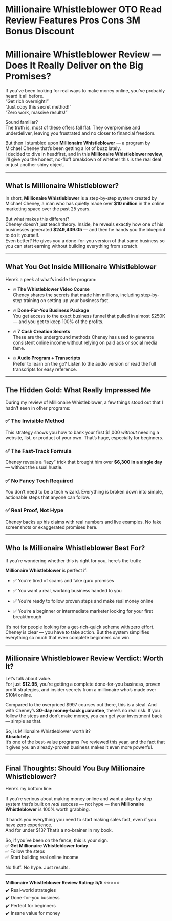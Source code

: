 # Millionaire Whistleblower OTO Read Review Features Pros Cons 3M Bonus Discount
<h1 class="" data-start="215" data-end="295">Millionaire Whistleblower Review — Does It Really Deliver on the Big Promises?</h1>
<p class="" data-start="297" data-end="484">If you’ve been looking for real ways to make money online, you’ve probably heard it all before.<br data-start="392" data-end="395" />“Get rich overnight!”<br data-start="416" data-end="419" />“Just copy this secret method!”<br data-start="450" data-end="453" />“Zero work, massive results!”</p>
<p class="" data-start="486" data-end="645">Sound familiar?<br data-start="501" data-end="504" />The truth is, most of these offers fall flat. They overpromise and underdeliver, leaving you frustrated and no closer to financial freedom.</p>
<p class="" data-start="647" data-end="965">But then I stumbled upon <strong data-start="672" data-end="701">Millionaire Whistleblower</strong> — a program by Michael Cheney that’s been getting a lot of buzz lately.<br data-start="773" data-end="776" />I decided to dive in headfirst, and in this <strong data-start="820" data-end="856">Millionaire Whistleblower review</strong>, I’ll give you the honest, no-fluff breakdown of whether this is the real deal or just another shiny object.</p>


<hr class="" data-start="967" data-end="970" />

<h2 class="" data-start="972" data-end="1009">What Is Millionaire Whistleblower?</h2>
<p class="" data-start="1011" data-end="1206">In short, <strong data-start="1021" data-end="1050">Millionaire Whistleblower</strong> is a step-by-step system created by Michael Cheney, a man who has quietly made over <strong data-start="1135" data-end="1150">$10 million</strong> in the online marketing space over the past 25 years.</p>
<p class="" data-start="1208" data-end="1552">But what makes this different?<br data-start="1238" data-end="1241" />Cheney doesn’t just teach theory. Inside, he reveals exactly how one of his businesses generated <strong data-start="1338" data-end="1353">$249,439.05</strong> — and then he hands you the blueprint to do it yourself.<br data-start="1410" data-end="1413" />Even better? He gives you a done-for-you version of that same business so you can start earning without building everything from scratch.</p>


<hr class="" data-start="1554" data-end="1557" />

<h2 class="" data-start="1559" data-end="1607">What You Get Inside Millionaire Whistleblower</h2>
<p class="" data-start="1609" data-end="1652">Here’s a peek at what’s inside the program:</p>

<ul data-start="1654" data-end="2301">
 	<li class="" data-start="1654" data-end="1815">
<p class="" data-start="1656" data-end="1815">🔥 <strong data-start="1659" data-end="1693">The Whistleblower Video Course</strong><br data-start="1693" data-end="1696" />Cheney shares the secrets that made him millions, including step-by-step training on setting up your business fast.</p>
</li>
 	<li class="" data-start="1817" data-end="1976">
<p class="" data-start="1819" data-end="1976">🔥 <strong data-start="1822" data-end="1855">Done-For-You Business Package</strong><br data-start="1855" data-end="1858" />You get access to the exact business funnel that pulled in almost $250K — and you get to keep 100% of the profits.</p>
</li>
 	<li class="" data-start="1978" data-end="2153">
<p class="" data-start="1980" data-end="2153">🔥 <strong data-start="1983" data-end="2010">7 Cash Creation Secrets</strong><br data-start="2010" data-end="2013" />These are the underground methods Cheney has used to generate consistent online income without relying on paid ads or social media fame.</p>
</li>
 	<li class="" data-start="2155" data-end="2301">
<p class="" data-start="2157" data-end="2301">🔥 <strong data-start="2160" data-end="2191">Audio Program + Transcripts</strong><br data-start="2191" data-end="2194" />Prefer to learn on the go? Listen to the audio version or read the full transcripts for easy reference.</p>
</li>
</ul>

<hr class="" data-start="2303" data-end="2306" />

<h2 class="" data-start="2308" data-end="2352">The Hidden Gold: What Really Impressed Me</h2>
<p class="" data-start="2354" data-end="2463">During my review of Millionaire Whistleblower, a few things stood out that I hadn’t seen in other programs:</p>

<h3 class="" data-start="2465" data-end="2493">✅ The Invisible Method</h3>
<p class="" data-start="2494" data-end="2647">This strategy shows you how to bank your first $1,000 <em data-start="2548" data-end="2557">without</em> needing a website, list, or product of your own. That’s huge, especially for beginners.</p>

<h3 class="" data-start="2649" data-end="2679">✅ The Fast-Track Formula</h3>
<p class="" data-start="2680" data-end="2788">Cheney reveals a “lazy” trick that brought him over <strong data-start="2732" data-end="2758">$6,300 in a single day</strong> — without the usual hustle.</p>

<h3 class="" data-start="2790" data-end="2820">✅ No Fancy Tech Required</h3>
<p class="" data-start="2821" data-end="2938">You don’t need to be a tech wizard. Everything is broken down into simple, actionable steps that anyone can follow.</p>

<h3 class="" data-start="2940" data-end="2968">✅ Real Proof, Not Hype</h3>
<p class="" data-start="2969" data-end="3084">Cheney backs up his claims with real numbers and live examples. No fake screenshots or exaggerated promises here.</p>


<hr class="" data-start="3086" data-end="3089" />

<h2 class="" data-start="3091" data-end="3136">Who Is Millionaire Whistleblower Best For?</h2>
<p class="" data-start="3138" data-end="3208">If you’re wondering whether this is right for you, here’s the truth:</p>
<p class="" data-start="3210" data-end="3256"><strong data-start="3210" data-end="3239">Millionaire Whistleblower</strong> is perfect if:</p>

<ul data-start="3257" data-end="3515">
 	<li class="" data-start="3257" data-end="3307">
<p class="" data-start="3259" data-end="3307">✅ You’re tired of scams and fake guru promises</p>
</li>
 	<li class="" data-start="3308" data-end="3361">
<p class="" data-start="3310" data-end="3361">✅ You want a real, working business handed to you</p>
</li>
 	<li class="" data-start="3362" data-end="3430">
<p class="" data-start="3364" data-end="3430">✅ You’re ready to follow proven steps and make real money online</p>
</li>
 	<li class="" data-start="3431" data-end="3515">
<p class="" data-start="3433" data-end="3515">✅ You’re a beginner or intermediate marketer looking for your first breakthrough</p>
</li>
</ul>
<p class="" data-start="3517" data-end="3716">It’s not for people looking for a get-rich-quick scheme with zero effort. Cheney is clear — you have to take action. But the system simplifies everything so much that even complete beginners can win.</p>


<hr class="" data-start="3718" data-end="3721" />

<h2 class="" data-start="3723" data-end="3777">Millionaire Whistleblower Review Verdict: Worth It?</h2>
<p class="" data-start="3779" data-end="3970">Let’s talk about value.<br data-start="3802" data-end="3805" />For just <strong data-start="3814" data-end="3824">$12.95</strong>, you’re getting a complete done-for-you business, proven profit strategies, and insider secrets from a millionaire who’s made over $10M online.</p>
<p class="" data-start="3972" data-end="4211">Compared to the overpriced $997 courses out there, this is a steal. And with Cheney’s <strong data-start="4058" data-end="4089">30-day money-back guarantee</strong>, there’s no real risk. If you follow the steps and don’t make money, you can get your investment back — simple as that.</p>
<p class="" data-start="4213" data-end="4423">So, is Millionaire Whistleblower worth it?<br data-start="4255" data-end="4258" /><strong data-start="4258" data-end="4273">Absolutely.</strong><br data-start="4273" data-end="4276" />It’s one of the best-value programs I’ve reviewed this year, and the fact that it gives you an already-proven business makes it even more powerful.</p>


<hr class="" data-start="4425" data-end="4428" />

<h2 class="" data-start="4430" data-end="4490">Final Thoughts: Should You Buy Millionaire Whistleblower?</h2>
<p class="" data-start="4492" data-end="4516">Here’s my bottom line:</p>
<p class="" data-start="4518" data-end="4697">If you’re serious about making money online and want a step-by-step system that’s built on <em data-start="4609" data-end="4615">real</em> success — not hype — then <strong data-start="4642" data-end="4671">Millionaire Whistleblower</strong> is 100% worth grabbing.</p>
<p class="" data-start="4699" data-end="4848">It hands you everything you need to start making sales fast, even if you have zero experience.<br data-start="4793" data-end="4796" />And for under $13? That’s a no-brainer in my book.</p>
<p class="" data-start="4850" data-end="5006">So, if you’ve been on the fence, this is your sign.<br data-start="4901" data-end="4904" />✅ <strong data-start="4906" data-end="4945">Get Millionaire Whistleblower today</strong><br data-start="4945" data-end="4948" />✅ Follow the steps<br data-start="4966" data-end="4969" />✅ Start building real online income</p>
<p class="" data-start="5008" data-end="5042">No fluff. No hype. Just results.</p>


<hr class="" data-start="5044" data-end="5047" />
<p class="" data-start="5049" data-end="5214"><strong data-start="5049" data-end="5097">Millionaire Whistleblower Review Rating: 5/5</strong> ⭐⭐⭐⭐⭐<br data-start="5103" data-end="5106" />✔️ Real-world strategies<br data-start="5130" data-end="5133" />✔️ Done-for-you business<br data-start="5157" data-end="5160" />✔️ Perfect for beginners<br data-start="5184" data-end="5187" />✔️ Insane value for money</p>
